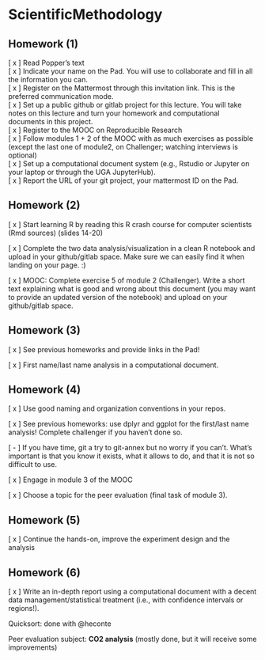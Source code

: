 # ScientificMethodology

## Homework (1)

[ x ] Read Popper’s text   
[ x ] Indicate your name on the Pad. You will use to collaborate and fill in all the information you can.  
[ x ] Register on the Mattermost through this invitation link. This is the preferred communication mode.  
[ x ] Set up a public github or gitlab project for this lecture. You will take notes on this lecture and turn your homework and computational documents in this project.  
[ x ] Register to the MOOC on Reproducible Research  
[ x ] Follow modules 1 + 2 of the MOOC with as much exercises as possible (except the last one of module2, on Challenger; watching interviews is optional)  
[ x ] Set up a computational document system (e.g., Rstudio or Jupyter on your laptop or through the UGA JupyterHub).  
[ x ] Report the URL of your git project, your mattermost ID on the Pad.  

## Homework (2)

[ x ] Start learning R by reading this R crash course for computer scientists (Rmd sources) (slides 14-20)

[ x ] Complete the two data analysis/visualization in a clean R notebook and upload in your github/gitlab space. Make sure we can easily find it when landing on your page. :)

[ x ] MOOC: Complete exercise 5 of module 2 (Challenger). Write a short text explaining what is good and wrong about this document (you may want to provide an updated version of the notebook) and upload on your github/gitlab space.

## Homework (3)

[ x ] See previous homeworks and provide links in the Pad!

[ x ] First name/last name analysis in a computational document.

## Homework (4)

[ x ] Use good naming and organization conventions in your repos.

[ x ] See previous homeworks: use dplyr and ggplot for the first/last name analysis! Complete challenger if you haven’t done so.

[ - ] If you have time, git a try to git-annex but no worry if you can’t. What’s important is that you know it exists, what it allows to do, and that it is not so difficult to use.

[ x ] Engage in module 3 of the MOOC

[ x ] Choose a topic for the peer evaluation (final task of module 3).

## Homework (5)

[ x ] Continue the hands-on, improve the experiment design and the analysis

## Homework (6)

[ x ] Write an in-depth report using a computational document with a decent data management/statistical treatment (i.e., with confidence intervals or regions!).

Quicksort: done with @heconte

Peer evaluation subject: **CO2 analysis** (mostly done, but it will receive some improvements)
